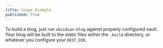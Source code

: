 ```yaml
---
title: Usage Example
published: True
---
```


To build a blog, just run `obsidian-blog` against properly configured vault. Your blog will be built to the static files within the `_build` directory, or whatever you configure your `DEST_DIR`.
